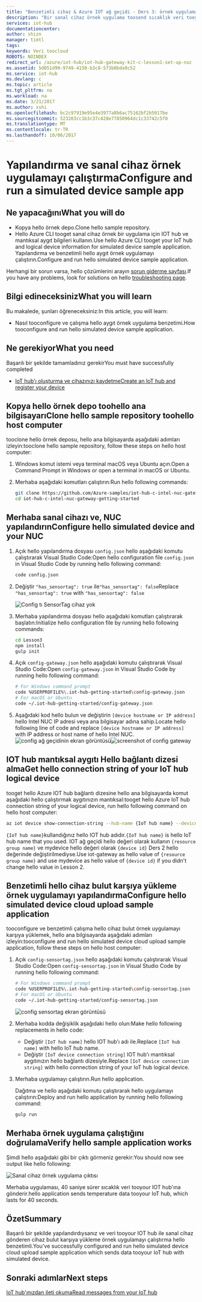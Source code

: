 ```yaml
---
title: "Benzetimli cihaz & Azure IOT ağ geçidi - Ders 3: örnek uygulamayı çalıştırma | Microsoft Docs"
description: "Bir sanal cihaz örnek uygulama toosend sıcaklık veri tooyour IOT hub çalıştırın"
services: iot-hub
documentationcenter: 
author: shizn
manager: timtl
tags: 
keywords: Veri toocloud
ROBOTS: NOINDEX
redirect_url: /azure/iot-hub/iot-hub-gateway-kit-c-lesson1-set-up-nuc
ms.assetid: 5d051d99-9749-4150-b3c8-573b0bda9c52
ms.service: iot-hub
ms.devlang: c
ms.topic: article
ms.tgt_pltfrm: na
ms.workload: na
ms.date: 3/21/2017
ms.author: xshi
ms.openlocfilehash: bc2c97919e95e4e3977a8b6ac75162bf2b5017be
ms.sourcegitcommit: 523283cc1b3c37c428e77850964dc1c33742c5f0
ms.translationtype: MT
ms.contentlocale: tr-TR
ms.lasthandoff: 10/06/2017
---
```

# <a name="configure-and-run-a-simulated-device-sample-app"></a><span data-ttu-id="1c7ca-104">Yapılandırma ve sanal cihaz örnek uygulamayı çalıştırma</span><span class="sxs-lookup"><span data-stu-id="1c7ca-104">Configure and run a simulated device sample app</span></span>

## <a name="what-you-will-do"></a><span data-ttu-id="1c7ca-105">Ne yapacağını</span><span class="sxs-lookup"><span data-stu-id="1c7ca-105">What you will do</span></span>

- <span data-ttu-id="1c7ca-106">Kopya hello örnek depo.</span><span class="sxs-lookup"><span data-stu-id="1c7ca-106">Clone hello sample repository.</span></span>
- <span data-ttu-id="1c7ca-107">Hello Azure CLI tooget sanal cihaz örnek bir uygulama için IOT hub ve mantıksal aygıt bilgileri kullanın.</span><span class="sxs-lookup"><span data-stu-id="1c7ca-107">Use hello Azure CLI tooget your IoT hub and logical device information for simulated device sample application.</span></span> <span data-ttu-id="1c7ca-108">Yapılandırma ve benzetimli hello aygıt örnek uygulamayı çalıştırın.</span><span class="sxs-lookup"><span data-stu-id="1c7ca-108">Configure and run hello simulated device sample application.</span></span>

<span data-ttu-id="1c7ca-109">Herhangi bir sorun varsa, hello çözümlerini arayın [sorun giderme sayfası](iot-hub-gateway-kit-c-sim-troubleshooting.md).</span><span class="sxs-lookup"><span data-stu-id="1c7ca-109">If you have any problems, look for solutions on hello [troubleshooting page](iot-hub-gateway-kit-c-sim-troubleshooting.md).</span></span>

## <a name="what-you-will-learn"></a><span data-ttu-id="1c7ca-110">Bilgi edineceksiniz</span><span class="sxs-lookup"><span data-stu-id="1c7ca-110">What you will learn</span></span>

<span data-ttu-id="1c7ca-111">Bu makalede, şunları öğreneceksiniz:</span><span class="sxs-lookup"><span data-stu-id="1c7ca-111">In this article, you will learn:</span></span>

- <span data-ttu-id="1c7ca-112">Nasıl tooconfigure ve çalışma hello aygıt örnek uygulama benzetimi.</span><span class="sxs-lookup"><span data-stu-id="1c7ca-112">How tooconfigure and run hello simulated device sample application.</span></span>

## <a name="what-you-need"></a><span data-ttu-id="1c7ca-113">Ne gerekiyor</span><span class="sxs-lookup"><span data-stu-id="1c7ca-113">What you need</span></span>

<span data-ttu-id="1c7ca-114">Başarılı bir şekilde tamamladınız gerekir</span><span class="sxs-lookup"><span data-stu-id="1c7ca-114">You must have successfully completed</span></span>

- [<span data-ttu-id="1c7ca-115">IoT hub'ı oluşturma ve cihazınızı kaydetme</span><span class="sxs-lookup"><span data-stu-id="1c7ca-115">Create an IoT hub and register your device</span></span>](iot-hub-gateway-kit-c-sim-lesson2-register-device.md)

## <a name="clone-hello-sample-repository-toohello-host-computer"></a><span data-ttu-id="1c7ca-116">Kopya hello örnek depo toohello ana bilgisayarı</span><span class="sxs-lookup"><span data-stu-id="1c7ca-116">Clone hello sample repository toohello host computer</span></span>

<span data-ttu-id="1c7ca-117">tooclone hello örnek deposu, hello ana bilgisayarda aşağıdaki adımları izleyin:</span><span class="sxs-lookup"><span data-stu-id="1c7ca-117">tooclone hello sample repository, follow these steps on hello host computer:</span></span>

1. <span data-ttu-id="1c7ca-118">Windows komut istemi veya terminal macOS veya Ubuntu açın.</span><span class="sxs-lookup"><span data-stu-id="1c7ca-118">Open a Command Prompt in Windows or open a terminal in macOS or Ubuntu.</span></span>
2. <span data-ttu-id="1c7ca-119">Merhaba aşağıdaki komutları çalıştırın:</span><span class="sxs-lookup"><span data-stu-id="1c7ca-119">Run hello following commands:</span></span>

   ```bash
   git clone https://github.com/Azure-samples/iot-hub-c-intel-nuc-gateway-getting-started
   cd iot-hub-c-intel-nuc-gateway-getting-started
   ```

## <a name="configure-hello-simulated-device-and-your-nuc"></a><span data-ttu-id="1c7ca-120">Merhaba sanal cihazı ve, NUC yapılandırın</span><span class="sxs-lookup"><span data-stu-id="1c7ca-120">Configure hello simulated device and your NUC</span></span>

1. <span data-ttu-id="1c7ca-121">Açık hello yapılandırma dosyası `config.json` hello aşağıdaki komutu çalıştırarak Visual Studio Code:</span><span class="sxs-lookup"><span data-stu-id="1c7ca-121">Open hello configuration file `config.json` in Visual Studio Code by running hello following command:</span></span>

   ```bash
   code config.json
   ```

2. <span data-ttu-id="1c7ca-122">Değiştir `"has_sensortag": true` ile`"has_sensortag": false`</span><span class="sxs-lookup"><span data-stu-id="1c7ca-122">Replace `"has_sensortag": true` with `"has_sensortag": false`</span></span>

   ![Config tı SensorTag cihaz yok](media/iot-hub-gateway-kit-lessons/lesson3/config_no_sensortag.png)

3. <span data-ttu-id="1c7ca-124">Merhaba yapılandırma dosyası hello aşağıdaki komutları çalıştırarak başlatın:</span><span class="sxs-lookup"><span data-stu-id="1c7ca-124">Initialize hello configuration file by running hello following commands:</span></span>

   ```bash
   cd Lesson3
   npm install
   gulp init
   ```

4. <span data-ttu-id="1c7ca-125">Açık `config-gateway.json` hello aşağıdaki komutu çalıştırarak Visual Studio Code:</span><span class="sxs-lookup"><span data-stu-id="1c7ca-125">Open `config-gateway.json` in Visual Studio Code by running hello following command:</span></span>

   ```bash
   # For Windows command prompt
   code %USERPROFILE%\.iot-hub-getting-started\config-gateway.json
   # For macOS or Ubuntu
   code ~/.iot-hub-getting-started/config-gateway.json
   ```

5. <span data-ttu-id="1c7ca-126">Aşağıdaki kod hello bulun ve değiştirin `[device hostname or IP address]` hello Intel NUC IP adresi veya ana bilgisayar adına sahip.</span><span class="sxs-lookup"><span data-stu-id="1c7ca-126">Locate hello following line of code and replace `[device hostname or IP address]` with IP address or host name of hello Intel NUC.</span></span>
   <span data-ttu-id="1c7ca-127">![config ağ geçidinin ekran görüntüsü](media/iot-hub-gateway-kit-lessons/lesson3/config_gateway.png)</span><span class="sxs-lookup"><span data-stu-id="1c7ca-127">![screenshot of config gateway](media/iot-hub-gateway-kit-lessons/lesson3/config_gateway.png)</span></span>

## <a name="get-hello-connection-string-of-your-iot-hub-logical-device"></a><span data-ttu-id="1c7ca-128">IOT hub mantıksal aygıtı Hello bağlantı dizesi alma</span><span class="sxs-lookup"><span data-stu-id="1c7ca-128">Get hello connection string of your IoT hub logical device</span></span>

<span data-ttu-id="1c7ca-129">tooget hello Azure IOT hub bağlantı dizesine hello ana bilgisayarda komut aşağıdaki hello çalıştırmak aygıtınızın mantıksal:</span><span class="sxs-lookup"><span data-stu-id="1c7ca-129">tooget hello Azure IoT hub connection string of your logical device, run hello following command on hello host computer:</span></span>

```bash
az iot device show-connection-string --hub-name {IoT hub name} --device-id mydevice --resource-group iot-gateway
```

<span data-ttu-id="1c7ca-130">`{IoT hub name}`kullandığınız hello IOT hub adıdır.</span><span class="sxs-lookup"><span data-stu-id="1c7ca-130">`{IoT hub name}` is hello IoT hub name that you used.</span></span> <span data-ttu-id="1c7ca-131">IOT ağ geçidi hello değeri olarak kullanın `{resource group name}` ve mydevice hello değeri olarak `{device id}` Ders 2 hello değerinde değiştirilmediyse.</span><span class="sxs-lookup"><span data-stu-id="1c7ca-131">Use iot-gateway as hello value of `{resource group name}` and use mydevice as hello value of `{device id}` if you didn't change hello value in Lesson 2.</span></span>

## <a name="configure-hello-simulated-device-cloud-upload-sample-application"></a><span data-ttu-id="1c7ca-132">Benzetimli hello cihaz bulut karşıya yükleme örnek uygulamayı yapılandırma</span><span class="sxs-lookup"><span data-stu-id="1c7ca-132">Configure hello simulated device cloud upload sample application</span></span>

<span data-ttu-id="1c7ca-133">tooconfigure ve benzetimli çalışma hello cihaz bulut örnek uygulamayı karşıya yüklemek, hello ana bilgisayarda aşağıdaki adımları izleyin:</span><span class="sxs-lookup"><span data-stu-id="1c7ca-133">tooconfigure and run hello simulated device cloud upload sample application, follow these steps on hello host computer:</span></span>

1. <span data-ttu-id="1c7ca-134">Açık `config-sensortag.json` hello aşağıdaki komutu çalıştırarak Visual Studio Code:</span><span class="sxs-lookup"><span data-stu-id="1c7ca-134">Open `config-sensortag.json` in Visual Studio Code by running hello following command:</span></span>

   ```bash
   # For Windows command prompt
   code %USERPROFILE%\.iot-hub-getting-started\config-sensortag.json
   # For macOS or Ubuntu
   code ~/.iot-hub-getting-started/config-sensortag.json
   ```

   ![config sensortag ekran görüntüsü](media/iot-hub-gateway-kit-lessons/lesson3/config_simulated_device.png)

2. <span data-ttu-id="1c7ca-136">Merhaba kodda değişiklik aşağıdaki hello olun:</span><span class="sxs-lookup"><span data-stu-id="1c7ca-136">Make hello following replacements in hello code:</span></span>
   - <span data-ttu-id="1c7ca-137">Değiştir `[IoT hub name]` hello IOT hub'ı adı ile.</span><span class="sxs-lookup"><span data-stu-id="1c7ca-137">Replace `[IoT hub name]` with hello IoT hub name.</span></span>
   - <span data-ttu-id="1c7ca-138">Değiştir `[IoT device connection string]` IOT hub'ı mantıksal aygıtınızın hello bağlantı dizesiyle.</span><span class="sxs-lookup"><span data-stu-id="1c7ca-138">Replace `[IoT device connection string]` with hello connection string of your IoT hub logical device.</span></span>

3. <span data-ttu-id="1c7ca-139">Merhaba uygulamayı çalıştırın.</span><span class="sxs-lookup"><span data-stu-id="1c7ca-139">Run hello application.</span></span>

   <span data-ttu-id="1c7ca-140">Dağıtma ve hello aşağıdaki komutu çalıştırarak hello uygulamayı çalıştırın:</span><span class="sxs-lookup"><span data-stu-id="1c7ca-140">Deploy and run hello application by running hello following command:</span></span>

   ```bash
   gulp run
   ```

## <a name="verify-hello-sample-application-works"></a><span data-ttu-id="1c7ca-141">Merhaba örnek uygulama çalıştığını doğrulama</span><span class="sxs-lookup"><span data-stu-id="1c7ca-141">Verify hello sample application works</span></span>

<span data-ttu-id="1c7ca-142">Şimdi hello aşağıdaki gibi bir çıktı görmeniz gerekir:</span><span class="sxs-lookup"><span data-stu-id="1c7ca-142">You should now see output like hello following:</span></span>

![Sanal cihaz örnek uygulama çıktısı](media/iot-hub-gateway-kit-lessons/lesson3/gulp_run_simudev.png)

<span data-ttu-id="1c7ca-144">Merhaba uygulaması, 40 saniye sürer sıcaklık veri tooyour IOT hub'ına gönderir.</span><span class="sxs-lookup"><span data-stu-id="1c7ca-144">hello application sends temperature data tooyour IoT hub, which lasts for 40 seconds.</span></span>

## <a name="summary"></a><span data-ttu-id="1c7ca-145">Özet</span><span class="sxs-lookup"><span data-stu-id="1c7ca-145">Summary</span></span>

<span data-ttu-id="1c7ca-146">Başarılı bir şekilde yapılandırdıysanız ve veri tooyour IOT hub ile sanal cihaz gönderen cihaz bulut karşıya yükleme örnek uygulamayı çalıştırma hello benzetimli.</span><span class="sxs-lookup"><span data-stu-id="1c7ca-146">You've successfully configured and run hello simulated device cloud upload sample application which sends data tooyour IoT hub with simulated device.</span></span>

## <a name="next-steps"></a><span data-ttu-id="1c7ca-147">Sonraki adımlar</span><span class="sxs-lookup"><span data-stu-id="1c7ca-147">Next steps</span></span>
[<span data-ttu-id="1c7ca-148">IoT hub'ınızdan ileti okuma</span><span class="sxs-lookup"><span data-stu-id="1c7ca-148">Read messages from your IoT hub</span></span>](iot-hub-gateway-kit-c-sim-lesson3-read-messages-from-hub.md)